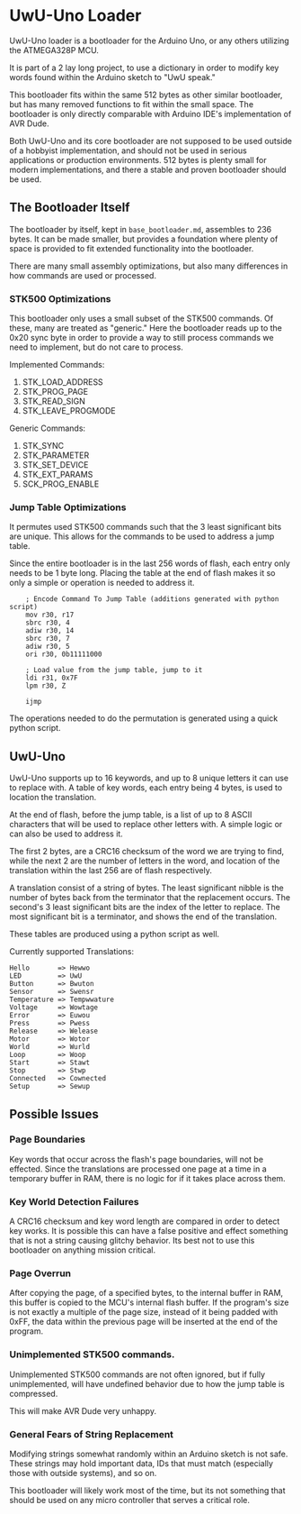 # UwU-Uno Loader
UwU-Uno loader is a bootloader for the Arduino Uno, or any others utilizing the ATMEGA328P MCU.

It is part of a 2 lay long project, to use a dictionary in order to modify key words found within the Arduino sketch to "UwU speak."

This bootloader fits within the same 512 bytes as other similar bootloader, but has many removed functions to fit within the small space. The bootloader is only directly comparable with Arduino IDE's implementation of AVR Dude.

Both UwU-Uno and its core bootloader are not supposed to be used outside of a hobbyist  implementation, and should not be used in serious applications or production environments. 512 bytes is plenty small for modern implementations, and there a stable and proven bootloader should be used.

## The Bootloader Itself
The bootloader by itself, kept in `base_bootloader.md`, assembles to 236 bytes. It can be made smaller, but provides a foundation where plenty of space is provided to fit extended functionality into the bootloader.

There are many small assembly optimizations, but also many differences in how commands are used or processed.

### STK500 Optimizations
This bootloader only uses a small subset of the STK500 commands. Of these, many are treated as "generic." Here the bootloader reads up to the 0x20 sync byte in order to provide a way to still process commands we need to implement,  but do not care to process.

Implemented Commands:
 1. STK_LOAD_ADDRESS
 2. STK_PROG_PAGE
 3. STK_READ_SIGN
 4. STK_LEAVE_PROGMODE

Generic Commands:
 1. STK_SYNC
 2. STK_PARAMETER
 3. STK_SET_DEVICE
 4. STK_EXT_PARAMS
 5. SCK_PROG_ENABLE
### Jump Table Optimizations
It permutes used STK500 commands such that the 3 least significant bits are unique. This allows for the commands to be used to address a jump table.

Since the entire bootloader is in the last 256 words of flash, each entry only needs to be 1 byte long. Placing the table at the end of flash makes it so only a simple or operation is needed to address it.

```
	; Encode Command To Jump Table (additions generated with python script)
	mov r30, r17
	sbrc r30, 4
	adiw r30, 14
	sbrc r30, 7
	adiw r30, 5
	ori r30, 0b11111000

	; Load value from the jump table, jump to it
	ldi r31, 0x7F
	lpm r30, Z
  
	ijmp
```

The operations needed to do the permutation is generated using a quick python script.

## UwU-Uno
UwU-Uno supports up to 16 keywords, and up to 8 unique letters it can use to replace with. A table of key words, each entry being 4 bytes, is used to location the translation.

At the end of flash, before the jump table, is a list of up to 8 ASCII characters that will be used to replace other letters with. A simple logic or can also be used to address it.

The first 2 bytes, are a CRC16 checksum of the word we are trying to find, while the next 2 are the number of letters in the word, and location of the translation within the last 256 are of flash respectively.

A translation consist of a string of bytes. The least significant nibble is the number of bytes back from the terminator that the replacement occurs. The second's 3 least significant bits are the index of the letter to replace. The most significant bit is a terminator, and shows the end of the translation.

These tables are produced using a python script as well.

Currently supported Translations:
```
Hello       => Hewwo
LED         => UwU
Button      => Bwuton
Sensor      => Swensr
Temperature => Tempwwature
Voltage     => Wowtage
Error       => Euwou
Press       => Pwess
Release     => Welease
Motor       => Wotor
World       => Wurld
Loop        => Woop
Start       => Stawt
Stop        => Stwp
Connected   => Cownected
Setup       => Sewup
```

## Possible Issues
### Page Boundaries
Key words that occur across the flash's page boundaries, will not be effected. Since the translations are processed one page at a time in a temporary buffer in RAM, there is no logic for if it takes place across them.

### Key World Detection Failures
A CRC16 checksum and key word length are compared in order to detect key works. It is possible this can have a false positive and effect something that is not a string causing glitchy behavior. Its best not to use this bootloader on anything mission critical.

### Page Overrun
After copying the page, of a specified bytes, to the internal buffer in RAM, this buffer is copied to the MCU's internal flash buffer. If the program's size is not exactly a multiple of the page size, instead of it being padded with 0xFF, the data within the previous page will be inserted at the end of the program.

### Unimplemented STK500 commands.
Unimplemented STK500 commands are not often ignored, but if fully unimplemented, will have undefined behavior due to how the jump table is compressed.

This will make AVR Dude very unhappy.

### General Fears of String Replacement
Modifying strings somewhat randomly within an Arduino sketch is not safe. These strings may hold important data, IDs that must match (especially those with outside systems), and so on.

This bootloader will likely work most of the time, but its not something that should be used on any micro controller that serves a critical role.